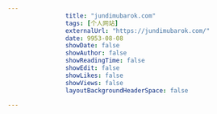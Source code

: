 ---
                title: "jundimubarok.com"
                tags: [个人网站]
                externalUrl: "https://jundimubarok.com/"
                date: 9953-08-08
                showDate: false
                showAuthor: false
                showReadingTime: false
                showEdit: false
                showLikes: false
                showViews: false
                layoutBackgroundHeaderSpace: false
                ---

